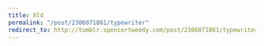 ```yaml
---
title: Xld
permalink: "/post/2306071861/typewriter"
redirect_to: http://tumblr.spencertweedy.com/post/2306071861/typewriter
---
```


